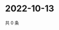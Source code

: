 # 2022-10-13

共 0 条

<!-- BEGIN WEIBO -->
<!-- 最后更新时间 Thu Oct 13 2022 12:15:56 GMT+0800 (China Standard Time) -->

<!-- END WEIBO -->
